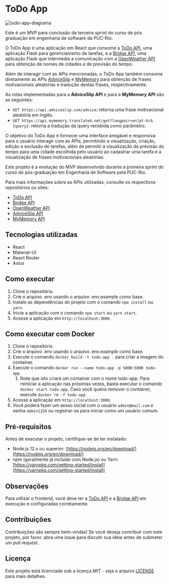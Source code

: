 # ToDo App
![todo-app-diagrama](https://github.com/BrunoBasstos/mvp3-app-todo/assets/5402439/cd7cb938-ac24-4e38-93a9-6c2eb80ce122)

Este é um MVP para conclusão da terceira sprint do curso de pós graduação em engenharia de software da PUC-Rio.

O ToDo App é uma aplicação em React que consome a [ToDo API](https://github.com/BrunoBasstos/mvp3-api-todo), uma
aplicação Flask para gerenciamento de tarefas, e a
[Bridge API](https://github.com/BrunoBasstos/mvp3-api-bridge), uma aplicação Flask que intermedia a comunicação com
a [OpenWeather API](http://openweathermap.org) para
obtenção de nomes de cidades e de previsão do tempo.

Além de interagir com as APIs mencionadas, o ToDo App também consome diretamente as
APIs [AdviceSlip](https://api.adviceslip.com/) e [MyMemory](https://mymemory.translated.net/doc/spec.php) para obtenção
de frases motivacionais aleatórias e tradução destas frases, respectivamente.

As rotas implementadas para a **AdviceSlip API** e para a **MyMemory API** são as seguintes:

- `GET https://api.adviceslip.com/advice`: retorna uma frase motivacional aleatória em inglês.
- `GET https://api.mymemory.translated.net/get?langpair=en|pt-br&{query}`: retorna a tradução da query
  recebida como parâmetro.

O objetivo do ToDo App é fornecer uma interface amigável e responsiva para o usuário interagir com as APIs, permitindo a
visualização, criação, edição e exclusão de tarefas, além de permitir a visualização da previsão do tempo para uma
cidade escolhida pelo usuário ao
cadastrar uma tarefa e a visualização de frases motivacionais aleatórias.

Este projeto é a evolução do MVP desenvolvido durante a primeira sprint do curso de pós-graduação em Engenharia de
Software pela PUC-Rio.

Para mais informações sobre as APIs utilizadas, consulte os respectivos repositórios ou sites:

- [ToDo API](https://github.com/BrunoBasstos/mvp3-api-todo)
- [Bridge API](https://github.com/BrunoBasstos/mvp3-api-bridge)
- [OpenWeather API](http://openweathermap.org/api)
- [AdviceSlip API](https://api.adviceslip.com/)
- [MyMemory API](https://mymemory.translated.net/doc/spec.php)

## Tecnologias utilizadas

- React
- Material-UI
- React Router
- Axios

## Como executar

1. Clone o repositório.
2. Crie o arquivo .env usando o arquivo .env.example como base.
3. Instale as dependências do projeto com o comando `npm install` ou `yarn`.
4. Inicie a aplicação com o comando `npm start` ou `yarn start`.
5. Acesse a aplicação em `http://localhost:3000`.

## Como executar com Docker

1. Clone o repositório.
2. Crie o arquivo .env usando o arquivo .env.example como base.
3. Execute o comando `docker build -t todo-app .` para criar a imagem do container.
4. Execute o comando `docker run --name todo-app -p 5000:5000 todo-app`.
    1. Note que isto criará um container com o nome todo-app. Para reiniciar a aplicação nas próximas vezes, basta
       executar o comando `docker start todo-app`. Caso você queira remover o container,
       execute `docker rm -f todo-app`.
5. Acesse a aplicação em `http://localhost:3000`.
6. Você poderá fazer um aesso inicial com o usuário `admin@mail.com` e senha `admin1234` ou registrar-se para iniciar
   como um usuário comum.

## Pré-requisitos

Antes de executar o projeto, certifique-se de ter instalado:

- Node.js 12.x ou superior: [https://nodejs.org/en/download/](https://nodejs.org/en/download/)
- npm (geralmente já incluído com Node.js) ou
  Yarn: [https://yarnpkg.com/getting-started/install](https://yarnpkg.com/getting-started/install)

## Observações

Para utilizar o frontend, você deve ter a [ToDo API](https://github.com/BrunoBasstos/mvp3-api-todo) e
a [Bridge API](https://github.com/BrunoBasstos/mvp3-api-bridge) em execução e configuradas corretamente.

## Contribuições

Contribuições são sempre bem-vindas! Se você deseja contribuir com este projeto, por favor, abra uma issue para discutir
sua ideia antes de submeter um pull request.

## Licença

Este projeto está licenciado sob a licença MIT - veja o arquivo [LICENSE](LICENSE) para mais detalhes.
